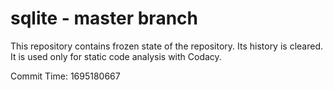 # sqlite - master branch

This repository contains frozen state of the repository.
Its history is cleared. It is used only for static code
analysis with Codacy.

Commit Time: 1695180667